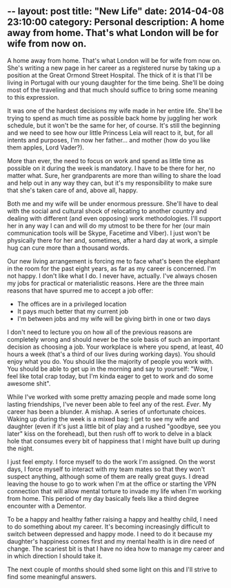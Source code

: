 --
layout:      post
title:       "New Life"
date:        2014-04-08 23:10:00
category:    Personal
description: A home away from home. That's what London will be for wife from now on.
---
A home away from home. That's what London will be for wife from now on. She's writing a new page in her career as a registered nurse by taking up a position at the Great Ormond Street Hospital. The thick of it is that I'll be living in Portugal with our young daughter for the time being. She'll be doing most of the traveling and that much should suffice to bring some meaning to this expression.

It was one of the hardest decisions my wife made in her entire life. She'll be trying to spend as much time as possible back home by juggling her work schedule, but it won't be the same for her, of course. It's still the beginning and we need to see how our little Princess Leia will react to it, but, for all intents and purposes, I'm now her father... and mother (how do you like them apples, Lord Vader?).

More than ever, the need to focus on work and spend as little time as possible on it during the week is mandatory. I have to be there for her, no matter what. Sure, her grandparents are more than willing to share the load and help out in any way they can, but it's my responsibility to make sure that she's taken care of and, above all, happy.

Both me and my wife will be under enormous pressure. She'll have to deal with the social and cultural shock of relocating to another country and dealing with different (and even opposing) work methodologies. I'll support her in any way I can and will do my utmost to be there for her (our main communication tools will be Skype, Facetime and Viber). I just won't be physically there for her and, sometimes, after a hard day at work, a simple hug can cure more than a thousand words.

Our new living arrangement is forcing me to face what's been the elephant in the room for the past eight years, as far as my career is concerned. I'm not happy. I don't like what I do. I never have, actually. I've always chosen my jobs for practical or materialistic reasons. Here are the three main reasons that have spurred me to accept a job offer:
* The offices are in a privileged location
* It pays much better that my current job
* I'm between jobs and my wife will be giving birth in one or two days

I don't need to lecture you on how all of the previous reasons are completely wrong and should never be the sole basis of such an important decision as choosing a job. Your workplace is where you spend, at least, 40 hours a week (that's a third of our lives during working days). You should enjoy what you do. You should like the majority of people you work with. You should be able to get up in the morning and say to yourself: "Wow, I feel like total crap today, but I'm kinda eager to get to work and do some awesome shit".

While I've worked with some pretty amazing people and made some long lasting friendships, I've never been able to feel any of the rest. *Ever*. My career has been a blunder. A mishap. A series of unfortunate choices. Waking up during the week is a mixed bag: I get to see my wife and daughter (even if it's just a little bit of play and a rushed "goodbye, see you later" kiss on the forehead), but then rush off to work to delve in a black hole that consumes every bit of happiness that I might have built up during the night.

I just feel empty. I force myself to do the work I'm assigned. On the worst days, I force myself to interact with my team mates so that they won't suspect anything, although some of them are really great guys. I dread leaving the house to go to work when I'm at the office or starting the VPN connection that will allow mental torture to invade my life when I'm working from home. This period of my day basically feels like a third degree encounter with a Dementor.

To be a happy and healthy father raising a happy and healthy child, I need to do something about my career. It's becoming increasingly difficult to switch between depressed and happy mode. I need to do it because my daughter's happiness comes first and my mental health is in dire need of change. The scariest bit is that I have no idea how to manage my career and in which direction I should take it.

The next couple of months should shed some light on this and I'll strive to find some meaningful answers.
